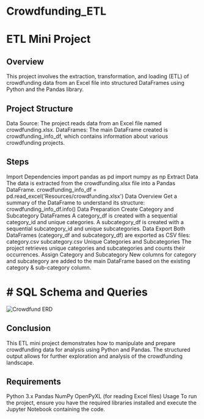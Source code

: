# Crowdfunding_ETL
# ETL Mini Project
## Overview
This project involves the extraction, transformation, and loading (ETL) of crowdfunding data from an Excel file into structured DataFrames using Python and the Pandas library.

## Project Structure
Data Source: The project reads data from an Excel file named crowdfunding.xlsx. DataFrames: The main DataFrame created is crowdfunding_info_df, which contains information about various crowdfunding projects.

## Steps
Import Dependencies import pandas as pd import numpy as np
Extract Data The data is extracted from the crowdfunding.xlsx file into a Pandas DataFrame. crowdfunding_info_df = pd.read_excel('Resources/crowdfunding.xlsx')
Data Overview Get a summary of the DataFrame to understand its structure: crowdfunding_info_df.info()
Data Preparation Create Category and Subcategory DataFrames A category_df is created with a sequential category_id and unique categories. A subcategory_df is created with a sequential subcategory_id and unique subcategories.
Data Export Both DataFrames (category_df and subcategory_df) are exported as CSV files: category.csv subcategory.csv
Unique Categories and Subcategories The project retrieves unique categories and subcategories and counts their occurrences.
Assign Category and Subcategory New columns for category and subcategory are added to the main DataFrame based on the existing category & sub-category column.
# # SQL Schema and Queries
![Crowdfund ERD](https://github.com/user-attachments/assets/3fab8b3a-49ac-4e82-84fe-9bbd115824fd)

## Conclusion
This ETL mini project demonstrates how to manipulate and prepare crowdfunding data for analysis using Python and Pandas. The structured output allows for further exploration and analysis of the crowdfunding landscape.

## Requirements
Python 3.x Pandas NumPy OpenPyXL (for reading Excel files) Usage To run the project, ensure you have the required libraries installed and execute the Jupyter Notebook containing the code.
